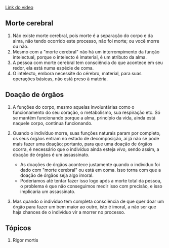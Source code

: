 [Link do vídeo](https://youtu.be/4fH9pFw6nzg)

## Morte cerebral
1. Não existe morte cerebral, pois morte é a separação do corpo e da alma, não tendo ocorrido este processo, não foi morte; ou você morre ou não. 
2. Mesmo com a "morte cerebral" não há um interrompimento da função intelectual, porque o intelecto é imaterial, é um atributo da alma. 
3. A pessoa com morte cerebral tem consciência do que acontece em seu redor, ela está numa espécie de coma. 
4. O intelecto, embora necessite do cérebro, material, para suas operações básicas, não está preso à matéria. 

## Doação de órgãos
1. A funções do corpo, mesmo aquelas involuntárias como o funcionamento do seu coração, o metabolismo, sua respiração etc. Só se mantém funcionando porque a alma, princípio da vida, ainda está naquele corpo, continua funcionando. 
2. Quando o indivíduo morre, suas funções naturais param por completo, os seus órgãos entram no estado de decomposição, aí já não se pode mais fazer uma doação; portanto, para que uma doação de órgãos ocorra, é necessário que o indivíduo ainda esteja *vivo*, sendo assim, a doação de órgãos é um assassinato. 
	- As doações de órgãos acontece justamente quando o indivíduo foi dado com "morte cerebral" ou está em coma. Isso torna com que a doação de órgãos seja algo imoral. 
	- Poderiamos até tentar fazer isso logo após a morte total da pessoa, o problema é que não conseguimos medir isso com precisão, e isso implicaria um assassinato. 

3. Mas quando o indivíduo tem completa consciência de que quer doar um órgão para fazer um bem maior ao outro, isto é imoral, a não ser que haja chances de o indivíduo vir a morrer no processo. 


## Tópicos
1. Rigor mortis